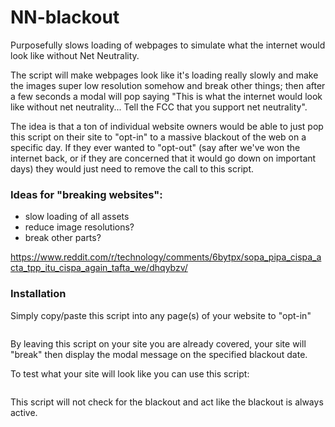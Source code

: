 # NN-blackout
Purposefully slows loading of webpages to simulate what the internet would look like without Net Neutrality.

The script will make webpages look like it's loading really slowly and make the images super low resolution somehow and break other things; then after a few seconds a modal will pop saying "This is what the internet would look like without net neutrality... Tell the FCC that you support net neutrality".

The idea is that a ton of individual website owners would be able to just pop this script on their site to "opt-in" to a massive blackout of the web on a specific day. If they ever wanted to "opt-out" (say after we've won the internet back, or if they are concerned that it would go down on important days) they would just need to remove the call to this script.

<h3>Ideas for "breaking websites":</h3>
<ul>
<li>slow loading of all assets</li>
<li>reduce image resolutions?</li>
<li>break other parts?</li>
</ul>

https://www.reddit.com/r/technology/comments/6bytpx/sopa_pipa_cispa_acta_tpp_itu_cispa_again_tafta_we/dhqybzv/

<h3>Installation</h3>

Simply copy/paste this script into any page(s) of your website to "opt-in"
<pre><script src="https://rawgit.com/panxzz/NN-blackout/master/blackout.js"></script></pre>
By leaving this script on your site you are already covered, your site will "break" then display the modal message on the specified blackout date.

To test what your site will look like you can use this script:
<pre><script src="https://rawgit.com/panxzz/NN-blackout/master/blackout-test.js"></script></pre>
This script will not check for the blackout and act like the blackout is always active.